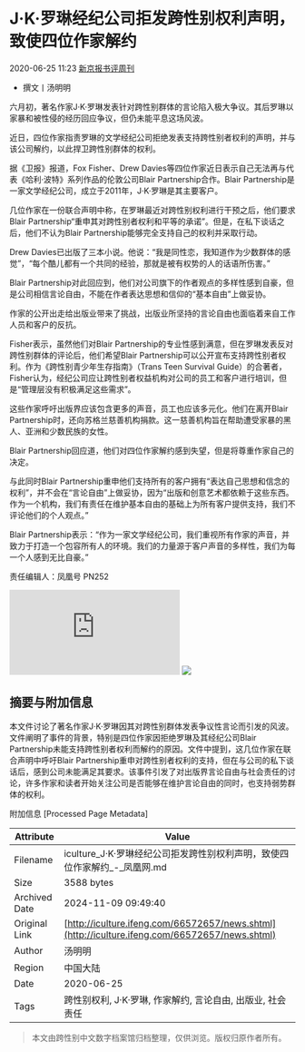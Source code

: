 # J·K·罗琳经纪公司拒发跨性别权利声明，致使四位作家解约

2020-06-25 11:23 [新京报书评周刊](http://mp.weixin.qq.com/s?__biz=MjM5NTUxOTc4Mw==&mid=2650493475&idx=3&sn=1b7849eaa153b20889b34b10bd95f24a&chksm=bef8be6b898f377d2b3a7da770f89e91404543e194a3999dc923a535ff97867412779a9bf3bc&scene=0&xtrack=1#rd)

- 撰文丨汤明明

六月初，著名作家J·K·罗琳发表针对跨性别群体的言论陷入极大争议。其后罗琳以家暴和被性侵的经历回应争议，但仍未能平息这场风波。

近日，四位作家指责罗琳的文学经纪公司拒绝发表支持跨性别者权利的声明，并与该公司解约，以此捍卫跨性别群体的权利。

据《卫报》报道，Fox Fisher、Drew Davies等四位作家近日表示自己无法再与代表《哈利·波特》系列作品的伦敦公司Blair Partnership合作。Blair Partnership是一家文学经纪公司，成立于2011年，J·K·罗琳是其主要客户。

几位作家在一份联合声明中称，在罗琳最近对跨性别权利进行干预之后，他们要求Blair Partnership“重申其对跨性别者权利和平等的承诺”。但是，在私下谈话之后，他们不认为Blair Partnership能够完全支持自己的权利并采取行动。

Drew Davies已出版了三本小说。他说：“我是同性恋，我知道作为少数群体的感觉”，“每个酷儿都有一个共同的经验，那就是被有权势的人的话语所伤害。”

Blair Partnership对此回应到，他们对公司旗下的作者观点的多样性感到自豪，但是公司相信言论自由，不能在作者表达思想和信仰的“基本自由”上做妥协。

作家的公开出走给出版业带来了挑战，出版业所坚持的言论自由也面临着来自工作人员和客户的反抗。

Fisher表示，虽然他们对Blair Partnership的专业性感到满意，但在罗琳发表反对跨性别群体的评论后，他们希望Blair Partnership可以公开宣布支持跨性别者权利。作为《跨性别青少年生存指南》（Trans Teen Survival Guide）的合著者，Fisher认为，经纪公司应让跨性别者权益机构对公司的员工和客户进行培训，但是“管理层没有积极满足这些需求”。

这些作家呼吁出版界应该包含更多的声音，员工也应该多元化。他们在离开Blair Partnership时，还向苏格兰慈善机构捐款。这一慈善机构旨在帮助遭受家暴的黑人、亚洲和少数民族的女性。

Blair Partnership回应道，他们对四位作家解约感到失望，但是将尊重作家自己的决定。

与此同时Blair Partnership重申他们支持所有的客户拥有“表达自己思想和信念的权利”，并不会在“言论自由”上做妥协，因为“出版和创意艺术都依赖于这些东西。作为一个机构，我们有责任在维护基本自由的基础上为所有客户提供支持，我们不评论他们的个人观点。”

Blair Partnership表示：“作为一家文学经纪公司，我们重视所有作家的声音，并致力于打造一个包容所有人的环境。我们的力量源于客户声音的多样性，我们为每一个人感到无比自豪。”

责任编辑人：凤凰号 PN252

![](http://stadig.ifeng.com/appsta.js?datatype=newsappsns&mos=Linux&userkey=&ua=&share=unknown&session=2024-11-09%2B09%3A49%3A30%23action%23type%3Dbacklaunch%24ref%3Dhttps%3A%2F%2Ficulture.ifeng.com%2F66572657%2Fnews.shtml%24kind%3Darticle%24od%3D)
![](http://p0.ifengimg.com/fe/iphone_ifeng/images/fx2_98804fab.png)

## 摘要与附加信息

<!-- tcd_abstract -->
本文件讨论了著名作家J·K·罗琳因其对跨性别群体发表争议性言论而引发的风波。文件阐明了事件的背景，特别是四位作家因拒绝罗琳及其经纪公司Blair Partnership未能支持跨性别者权利而解约的原因。文件中提到，这几位作家在联合声明中呼吁Blair Partnership重申对跨性别者权利的支持，但在与公司的私下谈话后，感到公司未能满足其要求。该事件引发了对出版界言论自由与社会责任的讨论，许多作家和读者开始关注公司是否能够在维护言论自由的同时，也支持弱势群体的权利。
<!-- tcd_abstract_end -->

附加信息 [Processed Page Metadata]

| Attribute       | Value                                  |
|-----------------|----------------------------------------|
| Filename        | iculture_J·K·罗琳经纪公司拒发跨性别权利声明，致使四位作家解约_-_凤凰网.md                             |
| Size            | 3588 bytes                           |
| Archived Date   | 2024-11-09 09:49:40                             |
| Original Link   | [http://iculture.ifeng.com/66572657/news.shtml](http://iculture.ifeng.com/66572657/news.shtml)                       |
| Author          | 汤明明                               |
| Region          | 中国大陆                               |
| Date            | 2020-06-25                                 |
| Tags            | 跨性别权利, J·K·罗琳, 作家解约, 言论自由, 出版业, 社会责任                                 |
>
> 本文由跨性别中文数字档案馆归档整理，仅供浏览。版权归原作者所有。
>